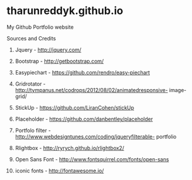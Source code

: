 # tharunreddyk.github.io

My Github Portfolio website

Sources and Credits
1. Jquery - http://jquery.com/

2. Bootstrap - http://getbootstrap.com/

3. Easypiechart - https://github.com/rendro/easy-piechart

4. Gridrotator -
http://tympanus.net/codrops/2012/08/02/animatedresponsive-
image-grid/

5. StickUp - https://github.com/LiranCohen/stickUp

6. Placeholder -
https://github.com/danbentley/placeholder
7. Portfolo filter -
http://www.webdesigntunes.com/coding/jqueryfilterable-
portfolio

8. Rlightbox - http://ryrych.github.io/rlightbox2/


9. Open Sans Font -
http://www.fontsquirrel.com/fonts/open-sans

10. iconic fonts - http://fontawesome.io/
